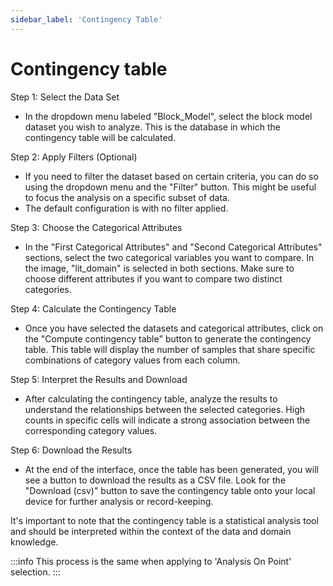 ```yaml
---
sidebar_label: 'Contingency Table'
---
```


# **Contingency table**

Step 1: Select the Data Set

* In the dropdown menu labeled "Block\_Model", select the block model dataset you wish to analyze. This is the database in which the contingency table will be calculated.

Step 2: Apply Filters (Optional)

* If you need to filter the dataset based on certain criteria, you can do so using the dropdown menu and the "Filter" button. This might be useful to focus the analysis on a specific subset of data.  
* The default configuration is with no filter applied.

Step 3: Choose the Categorical Attributes

* In the "First Categorical Attributes" and "Second Categorical Attributes" sections, select the two categorical variables you want to compare. In the image, "lit\_domain" is selected in both sections. Make sure to choose different attributes if you want to compare two distinct categories.

Step 4: Calculate the Contingency Table

* Once you have selected the datasets and categorical attributes, click on the "Compute contingency table" button to generate the contingency table. This table will display the number of samples that share specific combinations of category values from each column.

Step 5: Interpret the Results and Download

* After calculating the contingency table, analyze the results to understand the relationships between the selected categories. High counts in specific cells will indicate a strong association between the corresponding category values.

Step 6: Download the Results

* At the end of the interface, once the table has been generated, you will see a button to download the results as a CSV file. Look for the "Download (csv)" button to save the contingency table onto your local device for further analysis or record-keeping.

It's important to note that the contingency table is a statistical analysis tool and should be interpreted within the context of the data and domain knowledge.

:::info
This process is the same when applying to 'Analysis On Point' selection.
:::
